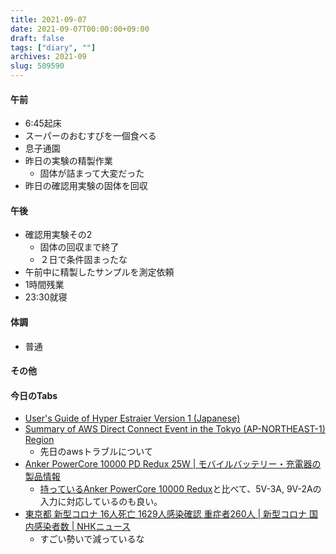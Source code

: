 ```yaml
---
title: 2021-09-07
date: 2021-09-07T00:00:00+09:00
draft: false
tags: ["diary", ""]
archives: 2021-09
slug: 509590
---
```

#### 午前
- 6:45起床
- スーパーのおむすびを一個食べる
- 息子通園
- 昨日の実験の精製作業
  - 固体が詰まって大変だった
- 昨日の確認用実験の固体を回収
#### 午後
- 確認用実験その2
  - 固体の回収まで終了
  - ２日で条件固まったな
- 午前中に精製したサンプルを測定依頼
- 1時間残業
- 23:30就寝
#### 体調
- 普通
#### その他
#### 今日のTabs
- [User's Guide of Hyper Estraier Version 1 (Japanese)](https://dbmx.net/hyperestraier/uguide-ja.html#estseek)
- [Summary of AWS Direct Connect Event in the Tokyo (AP-NORTHEAST-1) Region](https://aws.amazon.com/jp/message/17908/)
  - 先日のawsトラブルについて
- [Anker PowerCore 10000 PD Redux 25W | モバイルバッテリー・充電器の製品情報](https://www.ankerjapan.com/products/a1246)
  - [持っているAnker PowerCore 10000 Redux](https://www.ankerjapan.com/products/a1234)と比べて、5V-3A, 9V-2Aの入力に対応しているのも良い。
- [東京都 新型コロナ 16人死亡 1629人感染確認 重症者260人 | 新型コロナ 国内感染者数 | NHKニュース](https://www3.nhk.or.jp/news/html/20210907/k10013248111000.html)
  - すごい勢いで減っているな
